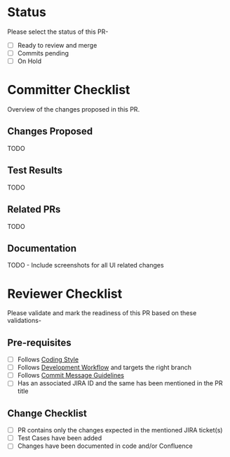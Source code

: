 # Status
Please select the status of this PR-

- [ ] Ready to review and merge
- [ ] Commits pending
- [ ] On Hold

# Committer Checklist
Overview of the changes proposed in this PR.

## Changes Proposed
TODO

## Test Results
TODO

## Related PRs
TODO

## Documentation
TODO - Include screenshots for all UI related changes

# Reviewer Checklist
Please validate and mark the readiness of this PR based on these validations-

## Pre-requisites
- [ ] Follows [Coding Style](https://formcept.atlassian.net/wiki/display/DEV/Developer+Handbook#DeveloperHandbook-CodingStyleGuide)
- [ ] Follows [Development Workflow](https://formcept.atlassian.net/wiki/display/DEV/Developer+Handbook#DeveloperHandbook-DevelopmentWorkflow) and targets the right branch
- [ ] Follows [Commit Message Guidelines](https://formcept.atlassian.net/wiki/display/DEV/Developer+Handbook#DeveloperHandbook-Commit)
- [ ] Has an associated JIRA ID and the same has been mentioned in the PR title

## Change Checklist
- [ ] PR contains only the changes expected in the mentioned JIRA ticket(s)
- [ ] Test Cases have been added
- [ ] Changes have been documented in code and/or Confluence
